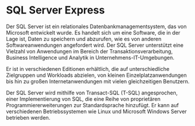 # SQL Server Express

Der SQL Server ist ein relationales Datenbankmanagementsystem, das von Microsoft entwickelt wurde. Es handelt sich um eine Software, die in der
Lage ist, Daten zu speichern und abzurufen, wie es von anderen Softwareanwendungen angefordert wird. Der SQL Server unterstützt eine Vielzahl von
Anwendungen im Bereich der Transaktionsverarbeitung, Business Intelligence und Analytik in Unternehmens-IT-Umgebungen.

Er ist in verschiedenen
Editionen erhältlich, die auf unterschiedliche Zielgruppen und Workloads abzielen, von kleinen Einzelplatzanwendungen bis hin zu großen
Internetanwendungen mit vielen gleichzeitigen Benutzern.

Der SQL Server wird mithilfe von Transact-SQL (T-SQL) angesprochen, einer Implementierung von
SQL, die eine Reihe von proprietären Programmiererweiterungen zur Standardsprache hinzufügt. Er kann auf verschiedenen Betriebssystemen wie Linux und
Microsoft Windows Server betrieben werden.
